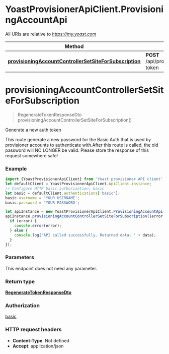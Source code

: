 # YoastProvisionerApiClient.ProvisioningAccountApi

All URIs are relative to *https://my.yoast.com*

Method | HTTP request | Description
------------- | ------------- | -------------
[**provisioningAccountControllerSetSiteForSubscription**](ProvisioningAccountApi.md#provisioningAccountControllerSetSiteForSubscription) | **POST** /api/provisioning/account/regenerate-token | Generate a new auth token

<a name="provisioningAccountControllerSetSiteForSubscription"></a>
# **provisioningAccountControllerSetSiteForSubscription**
> RegenerateTokenResponseDto provisioningAccountControllerSetSiteForSubscription()

Generate a new auth token

This route generate a new password for the Basic Auth that is used by provisioner accounts to authenticate with.After this route is called, the old password will NO LONGER be valid. Please store the response of this request somewhere safe!

### Example
```javascript
import {YoastProvisionerApiClient} from 'Yoast provisioner API client';
let defaultClient = YoastProvisionerApiClient.ApiClient.instance;
// Configure HTTP basic authorization: basic
let basic = defaultClient.authentications['basic'];
basic.username = 'YOUR USERNAME';
basic.password = 'YOUR PASSWORD';

let apiInstance = new YoastProvisionerApiClient.ProvisioningAccountApi();
apiInstance.provisioningAccountControllerSetSiteForSubscription((error, data, response) => {
  if (error) {
    console.error(error);
  } else {
    console.log('API called successfully. Returned data: ' + data);
  }
});
```

### Parameters
This endpoint does not need any parameter.

### Return type

[**RegenerateTokenResponseDto**](RegenerateTokenResponseDto.md)

### Authorization

[basic](../README.md#basic)

### HTTP request headers

 - **Content-Type**: Not defined
 - **Accept**: application/json

